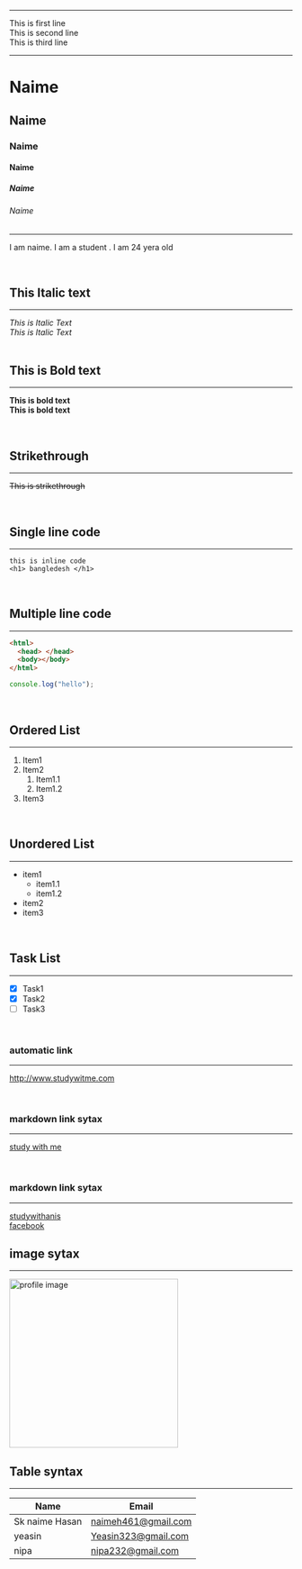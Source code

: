 <!--markdown tutorial-->    <comment>
---
This is first line           <double space markdown new line>  
This is second line<br/>            <html new line syntax>
This is third line  

---
# Naime
## Naime
### Naime
#### Naime
##### Naime
###### Naime  

---
<p>I am naime. I am a student . I am 24 yera old</p>    <for paragraph>
</br>

## This Italic text
---
_This is Italic Text_  
*This is Italic Text*  
</br>

## This is Bold text
---
__This is bold text__  
**This is bold text**

</br>

## Strikethrough
---
~~This is strikethrough~~

</br>

## Single line code
---
`this is inline code`  
`<h1> bangledesh </h1>`

</br>


## Multiple line code
---
```html
<html>
  <head> </head>
  <body></body>
</html>
```   

```javascript
console.log("hello");
```

</br>

## Ordered List
---
1. Item1
2. Item2
   1. Item1.1
   2. Item1.2
3. Item3

<br/>

## Unordered List
---
- item1
  - item1.1
  - item1.2
- item2
- item3

<br/>

## Task List
---
-[x] Task1  
-[x] Task2  
-[ ] Task3

</br>

### automatic link
---
http://www.studywitme.com

</br>

### markdown link sytax
---
[study with me](http://www.studywithme.com)

</br>

### markdown link sytax
---
[studywithanis][websitelink]  
[facebook][facebooklink]

<!--all line-->  
[websitelink]: http://www.studywithanis.com
[facebooklink]: https://www.facebook.com

## image sytax
---
<img src="./image/me.JPG" width="300" title="profile image"/>

</br>

## Table syntax
---
| Name   | Email    |  
| ------ | -------- |
|Sk naime Hasan|naimeh461@gmail.com|
|yeasin|Yeasin323@gmail.com|
|nipa  |nipa232@gmail.com |
